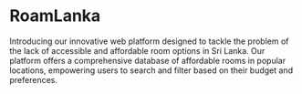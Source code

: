 # RoamLanka
Introducing our innovative web platform designed to tackle the problem of the lack of
accessible and affordable room options in Sri Lanka. Our platform offers a comprehensive
database of affordable rooms in popular locations, empowering users to search and filter based on
their budget and preferences.
